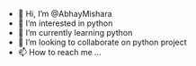 - 👋 Hi, I’m @AbhayMishara
- 👀 I’m interested in python 
- 🌱 I’m currently learning python 
- 💞️ I’m looking to collaborate on python project 
- 📫 How to reach me ...

<!---
AbhayMishara/AbhayMishara is a ✨ special ✨ repository because its `README.md` (this file) appears on your GitHub profile.
You can click the Preview link to take a look at your changes.
--->
